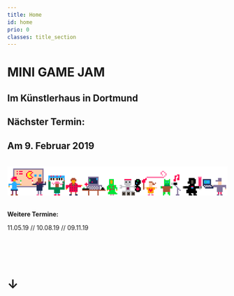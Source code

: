 ```yaml
---
title: Home
id: home
prio: 0
classes: title_section
---
```


<div class="flyer">
	<h1>MINI GAME JAM</h1>
	<h2>Im Künstlerhaus in Dortmund</h2>
	<h2>Nächster Termin:</h2>
	<h2>Am 9. Februar 2019 </h2>
	<br>
	<img src="/img/people.png" id="people" alt="Schmuckbild Menschen und Maschinen machen Spiele">
	<br>
	<br>
	<p><b>Weitere Termine:</b></p>
	<p>11.05.19 // 10.08.19 // 09.11.19</p>
	<br>
	<br>
	<br>
	<h1>↓</h1>
</div>
